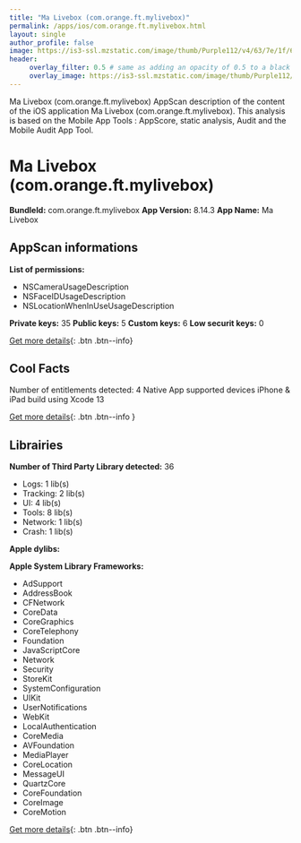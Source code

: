 ```yaml
---
title: "Ma Livebox (com.orange.ft.mylivebox)"
permalink: /apps/ios/com.orange.ft.mylivebox.html
layout: single
author_profile: false
image: https://is3-ssl.mzstatic.com/image/thumb/Purple112/v4/63/7e/1f/637e1fdd-66a2-7675-acaf-ed3c2ef1479e/AppIcon-1x_U007emarketing-0-10-0-sRGB-0-0-85-220.png/512x512bb.jpg
header: 
     overlay_filter: 0.5 # same as adding an opacity of 0.5 to a black background
     overlay_image: https://is3-ssl.mzstatic.com/image/thumb/Purple112/v4/63/7e/1f/637e1fdd-66a2-7675-acaf-ed3c2ef1479e/AppIcon-1x_U007emarketing-0-10-0-sRGB-0-0-85-220.png/512x512bb.jpg
---
```

Ma Livebox (com.orange.ft.mylivebox) AppScan description of the content of the iOS application Ma Livebox (com.orange.ft.mylivebox). This analysis is based on the Mobile App Tools : AppScore, static analysis, Audit and the Mobile Audit App Tool.

# Ma Livebox (com.orange.ft.mylivebox)

**BundleId:** com.orange.ft.mylivebox
**App Version:** 8.14.3
**App Name:** Ma Livebox


## AppScan informations 

**List of permissions:** 
- NSCameraUsageDescription
- NSFaceIDUsageDescription
- NSLocationWhenInUseUsageDescription
  
  
**Private keys:** 35
**Public keys:** 5
**Custom keys:** 6
**Low securit keys:** 0
  
[Get more details](/pricing.html){: .btn .btn--info}

## Cool Facts

Number of entitlements detected: 4
Native App
supported devices iPhone & iPad
build using Xcode 13
  
[Get more details](/pricing.html){: .btn .btn--info }

## Librairies 
**Number of Third Party Library detected:** 36
- Logs: 1 lib(s)
- Tracking: 2 lib(s)
- UI: 4 lib(s)
- Tools: 8 lib(s)
- Network: 1 lib(s)
- Crash: 1 lib(s)


**Apple dylibs:**


**Apple System Library Frameworks:**
- AdSupport
- AddressBook
- CFNetwork
- CoreData
- CoreGraphics
- CoreTelephony
- Foundation
- JavaScriptCore
- Network
- Security
- StoreKit
- SystemConfiguration
- UIKit
- UserNotifications
- WebKit
- LocalAuthentication
- CoreMedia
- AVFoundation
- MediaPlayer
- CoreLocation
- MessageUI
- QuartzCore
- CoreFoundation
- CoreImage
- CoreMotion


  
[Get more details](/pricing.html){: .btn .btn--info}

